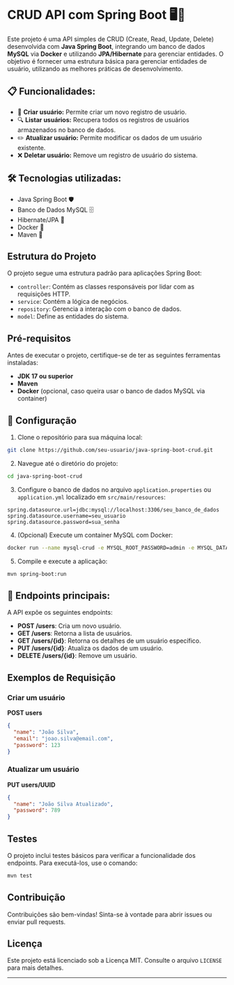 # CRUD API com Spring Boot 🖥️🚀

Este projeto é uma API simples de CRUD (Create, Read, Update, Delete) desenvolvida com **Java Spring Boot**, integrando um banco de dados **MySQL** via **Docker** e utilizando **JPA/Hibernate** para gerenciar entidades. O objetivo é fornecer uma estrutura básica para gerenciar entidades de usuário, utilizando as melhores práticas de desenvolvimento.

## 📋 Funcionalidades:

- 🧾 **Criar usuário:** Permite criar um novo registro de usuário.
- 🔍 **Listar usuários:** Recupera todos os registros de usuários armazenados no banco de dados.
- ✏️ **Atualizar usuário:** Permite modificar os dados de um usuário existente.
- ❌ **Deletar usuário:** Remove um registro de usuário do sistema.

## 🛠️ Tecnologias utilizadas:
- Java Spring Boot 🛡️
- Banco de Dados MySQL 🗄️
- Hibernate/JPA 🔄
- Docker 🐳
- Maven 🐘

## Estrutura do Projeto

O projeto segue uma estrutura padrão para aplicações Spring Boot:

- `controller`: Contém as classes responsáveis por lidar com as requisições HTTP.
- `service`: Contém a lógica de negócios.
- `repository`: Gerencia a interação com o banco de dados.
- `model`: Define as entidades do sistema.

## Pré-requisitos

Antes de executar o projeto, certifique-se de ter as seguintes ferramentas instaladas:

- **JDK 17 ou superior**
- **Maven**
- **Docker** (opcional, caso queira usar o banco de dados MySQL via container)

##  🚀 Configuração

1. Clone o repositório para sua máquina local:

```bash
git clone https://github.com/seu-usuario/java-spring-boot-crud.git
```

2. Navegue até o diretório do projeto:

```bash
cd java-spring-boot-crud
```

3. Configure o banco de dados no arquivo `application.properties` ou `application.yml` localizado em `src/main/resources`:

```properties
spring.datasource.url=jdbc:mysql://localhost:3306/seu_banco_de_dados
spring.datasource.username=seu_usuario
spring.datasource.password=sua_senha
```

4. (Opcional) Execute um container MySQL com Docker:

```bash
docker run --name mysql-crud -e MYSQL_ROOT_PASSWORD=admin -e MYSQL_DATABASE=crud_db -p 3306:3306 -d mysql:8.0
```

5. Compile e execute a aplicação:

```bash
mvn spring-boot:run
```

## 📝 Endpoints principais:

A API expõe os seguintes endpoints:

- **POST /users**: Cria um novo usuário.
- **GET /users**: Retorna a lista de usuários.
- **GET /users/{id}**: Retorna os detalhes de um usuário específico.
- **PUT /users/{id}**: Atualiza os dados de um usuário.
- **DELETE /users/{id}**: Remove um usuário.

## Exemplos de Requisição

### Criar um usuário

**POST users**

```json
{
  "name": "João Silva",
  "email": "joao.silva@email.com",
  "password": 123
}
```

### Atualizar um usuário

**PUT users/UUID**

```json
{
  "name": "João Silva Atualizado",
  "password": 789
}
```

## Testes

O projeto inclui testes básicos para verificar a funcionalidade dos endpoints. Para executá-los, use o comando:

```bash
mvn test
```

## Contribuição

Contribuições são bem-vindas! Sinta-se à vontade para abrir issues ou enviar pull requests.

## Licença

Este projeto está licenciado sob a Licença MIT. Consulte o arquivo `LICENSE` para mais detalhes.

---
